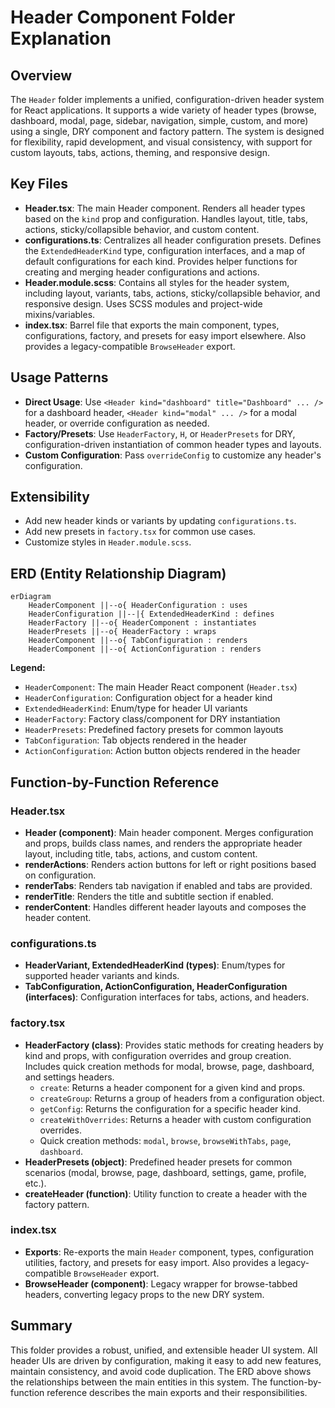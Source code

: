# Header Component Folder Explanation

## Overview

The `Header` folder implements a unified, configuration-driven header system for React applications. It supports a wide variety of header types (browse, dashboard, modal, page, sidebar, navigation, simple, custom, and more) using a single, DRY component and factory pattern. The system is designed for flexibility, rapid development, and visual consistency, with support for custom layouts, tabs, actions, theming, and responsive design.

## Key Files

- **Header.tsx**: The main Header component. Renders all header types based on the `kind` prop and configuration. Handles layout, title, tabs, actions, sticky/collapsible behavior, and custom content.
- **configurations.ts**: Centralizes all header configuration presets. Defines the `ExtendedHeaderKind` type, configuration interfaces, and a map of default configurations for each kind. Provides helper functions for creating and merging header configurations and actions.
- **Header.module.scss**: Contains all styles for the header system, including layout, variants, tabs, actions, sticky/collapsible behavior, and responsive design. Uses SCSS modules and project-wide mixins/variables.
- **index.tsx**: Barrel file that exports the main component, types, configurations, factory, and presets for easy import elsewhere. Also provides a legacy-compatible `BrowseHeader` export.

## Usage Patterns

- **Direct Usage**: Use `<Header kind="dashboard" title="Dashboard" ... />` for a dashboard header, `<Header kind="modal" ... />` for a modal header, or override configuration as needed.
- **Factory/Presets**: Use `HeaderFactory`, `H`, or `HeaderPresets` for DRY, configuration-driven instantiation of common header types and layouts.
- **Custom Configuration**: Pass `overrideConfig` to customize any header's configuration.

## Extensibility

- Add new header kinds or variants by updating `configurations.ts`.
- Add new presets in `factory.tsx` for common use cases.
- Customize styles in `Header.module.scss`.

## ERD (Entity Relationship Diagram)

```mermaid
erDiagram
    HeaderComponent ||--o{ HeaderConfiguration : uses
    HeaderConfiguration ||--|{ ExtendedHeaderKind : defines
    HeaderFactory ||--o{ HeaderComponent : instantiates
    HeaderPresets ||--o{ HeaderFactory : wraps
    HeaderComponent ||--o{ TabConfiguration : renders
    HeaderComponent ||--o{ ActionConfiguration : renders
```

**Legend:**

- `HeaderComponent`: The main Header React component (`Header.tsx`)
- `HeaderConfiguration`: Configuration object for a header kind
- `ExtendedHeaderKind`: Enum/type for header UI variants
- `HeaderFactory`: Factory class/component for DRY instantiation
- `HeaderPresets`: Predefined factory presets for common layouts
- `TabConfiguration`: Tab objects rendered in the header
- `ActionConfiguration`: Action button objects rendered in the header

## Function-by-Function Reference

### Header.tsx

- **Header (component)**: Main header component. Merges configuration and props, builds class names, and renders the appropriate header layout, including title, tabs, actions, and custom content.
- **renderActions**: Renders action buttons for left or right positions based on configuration.
- **renderTabs**: Renders tab navigation if enabled and tabs are provided.
- **renderTitle**: Renders the title and subtitle section if enabled.
- **renderContent**: Handles different header layouts and composes the header content.

### configurations.ts

- **HeaderVariant, ExtendedHeaderKind (types)**: Enum/types for supported header variants and kinds.
- **TabConfiguration, ActionConfiguration, HeaderConfiguration (interfaces)**: Configuration interfaces for tabs, actions, and headers.

### factory.tsx

- **HeaderFactory (class)**: Provides static methods for creating headers by kind and props, with configuration overrides and group creation. Includes quick creation methods for modal, browse, page, dashboard, and settings headers.
  - `create`: Returns a header component for a given kind and props.
  - `createGroup`: Returns a group of headers from a configuration object.
  - `getConfig`: Returns the configuration for a specific header kind.
  - `createWithOverrides`: Returns a header with custom configuration overrides.
  - Quick creation methods: `modal`, `browse`, `browseWithTabs`, `page`, `dashboard`.
- **HeaderPresets (object)**: Predefined header presets for common scenarios (modal, browse, page, dashboard, settings, game, profile, etc.).
- **createHeader (function)**: Utility function to create a header with the factory pattern.

### index.tsx

- **Exports**: Re-exports the main `Header` component, types, configuration utilities, factory, and presets for easy import. Also provides a legacy-compatible `BrowseHeader` export.
- **BrowseHeader (component)**: Legacy wrapper for browse-tabbed headers, converting legacy props to the new DRY system.

## Summary

This folder provides a robust, unified, and extensible header UI system. All header UIs are driven by configuration, making it easy to add new features, maintain consistency, and avoid code duplication. The ERD above shows the relationships between the main entities in this system. The function-by-function reference describes the main exports and their responsibilities.
